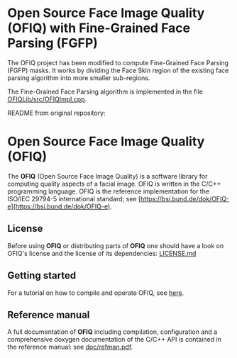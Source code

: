 # Open Source Face Image Quality (OFIQ) with Fine-Grained Face Parsing (FGFP)

The OFIQ project has been modified to compute Fine-Grained Face Parsing (FGFP) masks. It works by dividing the Face Skin region of the existing face parsing algorithm into more smaller sub-regions.

The Fine-Grained Face Parsing algorithm is implemented in the file [OFIQLib/src/OFIQImpl.cpp](OFIQLib/src/OFIQImpl.cpp).



README from original repository:

# Open Source Face Image Quality (OFIQ)

The __OFIQ__ (Open Source Face Image Quality) is a software library for computing quality 
aspects of a facial image. OFIQ is written in the C/C++ programming language.
OFIQ is the reference implementation for the ISO/IEC 29794-5 international
standard; see [https://bsi.bund.de/dok/OFIQ-e](https://bsi.bund.de/dok/OFIQ-e).

## License
Before using __OFIQ__ or distributing parts of __OFIQ__ one should have a look
on OFIQ's license and the license of its dependencies: [LICENSE.md](LICENSE.md)
  
## Getting started
For a tutorial on how to compile and operate OFIQ, see [here](BUILD.md).

## Reference manual
A full documentation of __OFIQ__ including compilation, configuration and a comprehensive doxygen documentation of 
the C/C++ API is contained in the reference manual:
see [doc/refman.pdf](doc/refman.pdf).

